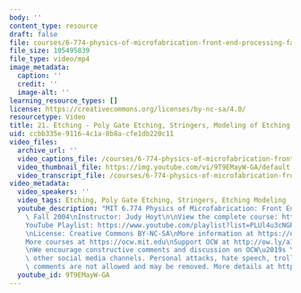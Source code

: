 ```yaml
---
body: ''
content_type: resource
draft: false
file: courses/6-774-physics-of-microfabrication-front-end-processing-fall-2004/mit6_774f04_lec21_360p_16_9.mp4
file_size: 105495839
file_type: video/mp4
image_metadata:
  caption: ''
  credit: ''
  image-alt: ''
learning_resource_types: []
license: https://creativecommons.org/licenses/by-nc-sa/4.0/
resourcetype: Video
title: 21. Etching - Poly Gate Etching, Stringers, Modeling of Etching
uid: ccbb335e-9116-4c1a-8b8a-cfe1db220c11
video_files:
  archive_url: ''
  video_captions_file: /courses/6-774-physics-of-microfabrication-front-end-processing-fall-2004/1u-Il4h3fXAh51hD7_wGxdySswrlB8iZv_transcript.webvtt
  video_thumbnail_file: https://img.youtube.com/vi/9T9EMayW-GA/default.jpg
  video_transcript_file: /courses/6-774-physics-of-microfabrication-front-end-processing-fall-2004/1u-Il4h3fXAh51hD7_wGxdySswrlB8iZv_transcript.pdf
video_metadata:
  video_speakers: ''
  video_tags: Etching, Poly Gate Etching, Stringers, Etching Modeling
  youtube_description: "MIT 6.774 Physics of Microfabrication: Front End Processing,\
    \ Fall 2004\nInstructor: Judy Hoyt\n\nView the complete course: https://ocw.mit.edu/courses/6-774-physics-of-microfabrication-front-end-processing-fall-2004/\n\
    YouTube Playlist: https://www.youtube.com/playlist?list=PLUl4u3cNGP61IMhYaHL_x-RzNUIDJD9XK\n\
    \nLicense: Creative Commons BY-NC-SA\nMore information at https://ocw.mit.edu/terms\n\
    More courses at https://ocw.mit.edu\nSupport OCW at http://ow.ly/a1If50zVRlQ\n\
    \nWe encourage constructive comments and discussion on OCW\u2019s YouTube and\
    \ other social media channels. Personal attacks, hate speech, trolling, and inappropriate\
    \ comments are not allowed and may be removed. More details at https://ocw.mit.edu/comments."
  youtube_id: 9T9EMayW-GA
---
```

